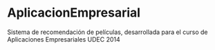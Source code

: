 AplicacionEmpresarial
=====================

Sistema de recomendación de películas, desarrollada para el curso de Aplicaciones Empresariales UDEC 2014
